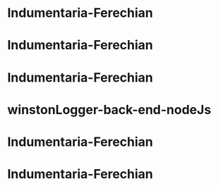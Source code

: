 # Indumentaria-Ferechian
# Indumentaria-Ferechian
# Indumentaria-Ferechian
# winstonLogger-back-end-nodeJs
# Indumentaria-Ferechian
# Indumentaria-Ferechian
